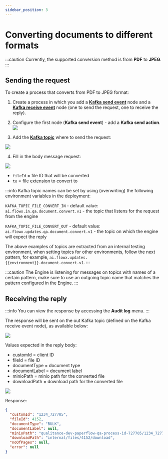 ```yaml
---
sidebar_position: 3
---
```


# Converting documents to different formats

:::caution
Currently, the supported conversion method is from **PDF** to **JPEG**.
:::

## Sending the request


To create a process that converts from PDF to JPEG format:

1. Create a process in which you add a [**Kafka send event**](../../../../../building-blocks/node/message-send-received-task-node.md#configuring-a-message-send-task-node) node and a [**Kafka receive event**](../../../../../building-blocks/node/message-send-received-task-node.md#configuring-a-message-receive-task-node) node (one to send the request, one to receive the reply). 

2. Configure the first node (**Kafka send event**) - add a **Kafka send action**. 
![](https://s3.eu-west-1.amazonaws.com/docx.flowx.ai/3.1/pdf_to_jpeg.png)

3. Add the [**Kafka topic**](../../../plugins-setup-guide/documents-plugin-setup/documents-plugin-setup.md#kafka-configuration) where to send the request:

![](https://s3.eu-west-1.amazonaws.com/docx.flowx.ai/3.1/doc_kafka_topic.png)

4. Fill in the body message request:

![](https://s3.eu-west-1.amazonaws.com/docx.flowx.ai/3.1/doc_message_body.png)

* `fileId` = file ID that will be converted 
* `to` = file extension to convert to

:::info
Kafka topic names can be set by using (overwriting) the following environment variables in the deployment:

`KAFKA_TOPIC_FILE_CONVERT_IN` - default value: `ai.flowx.in.qa.document.convert.v1` - the topic that listens for the request from the engine

`KAFKA_TOPIC_FILE_CONVERT_OUT` - default value: `ai.flowx.updates.qa.document.convert.v1` - the topic on which the engine will expect the reply

The above examples of topics are extracted from an internal testing environment, when setting topics for other environments, follow the next pattern, for example, `ai.flowx.updates.{{environment}}.document.convert.v1`.
:::

:::caution
The Engine is listening for messages on topics with names of a certain pattern, make sure to use an outgoing topic name that matches the pattern configured in the Engine.
:::

## Receiving the reply

:::info
You can view the response by accessing the **Audit log** menu.
:::


The response will be sent on the out Kafka topic (defined on the Kafka receive event node), as available below:

![](https://s3.eu-west-1.amazonaws.com/docx.flowx.ai/3.1/convert_updates.png)

Values expected in the reply body:

* customId = client ID
* fileId = file ID
* documentType = document type
* documentLabel = document label
* minioPath = minio path for the converted file
* downloadPath = download path for the converted file


![](https://s3.eu-west-1.amazonaws.com/docx.flowx.ai/3.1/convert_updates.png)

Response:

```json
{
  "customId": "1234_727705",
  "fileId": 4152,
  "documentType": "BULK",
  "documentLabel": null,
  "minioPath": "qualitance-dev-paperflow-qa-process-id-727705/1234_727705/4152_BULK.jpg",
  "downloadPath": "internal/files/4152/download",
  "noOfPages": null,
  "error": null
}
```